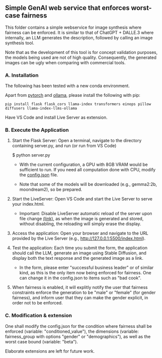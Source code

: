 ## Simple GenAI web service that enforces worst-case fairness

This folder contains a simple webservice for image synthesis where fairness can be enforced. It is similar to that of ChatGPT + DALLE.3 where internally, an LLM generates the description, followed by calling an image synthesis tool.

Note that as the development of this tool is for concept validation purposes, the models being used are not of high quality. Consequently, the generated images can be ugly when comparing with commercial tools. 

### A. Installation

The following has been tested with a new conda environment.

Apart from [pytorch](https://pytorch.org/get-started/locally/) and [ollama](https://ollama.com/download), please install the following with pip: 

`pip install flask flask_cors llama-index transformers einops pillow diffusers llama-index-llms-ollama`

Have VS Code and install Live Server as extension.



### B. Execute the Application


1. Start the Flask Server: Open a terminal, navigate to the directory containing server.py, and run (or run from VS Code)


    $ python server.py

    * With the current configuration, a GPU with 8GB VRAM would be sufficient to run. If you need all computation done with CPU, modify the [config.json](config.json) file. 

    * Note that some of the models will be downloaded (e.g., gemma2:2b, moondream2), so be prepared. 

2. Start the LiveServer: Open VS Code and start the Live Server to serve your index.html.

    * Important: Disable LiveServer automatic reload of the server upon file change [(link)](https://stackoverflow.com/questions/77120592/how-can-i-prevent-page-reloads-upon-saving-changes-with-the-live-server-extensio), as when the image is generated and stored, without disabling, the reloading will simply erase the display. 

3. Access the application: Open your browser and navigate to the URL provided by the Live Server (e.g., http://127.0.0.1:5500/index.html).

4. Test the application: Each time you submit the form, the application should call the LLM, generate an image using Stable Diffusion, and display both the text response and the generated image as a link.

    * In the form, please enter "successful business leader" or of similar kind, as this is the only item now being enforced for fairness. One can change it in the config.json to items such as "bad cook".  

5. When fairness is enabled, it will explitly notify the user that fairness constraints enforce the generation to be "male" or "female" (for gender fairness), and inform user that they can make the gender explicit, in order not to be enforced. 

### C. Modification & extension

One shall modify the config.json for the condition where fairness shall be enforced (variable: "conditioned_value"), the dimensions (variable: fairness_group with options "gender" or "demographics"), as well as the worst case bound (variable: "beta").

Elaborate extensions are left for future work. 